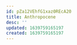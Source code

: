 ```yaml
---
id: pZa12VEhfG1xaz0REcA20
title: Anthropocene
desc: ''
updated: 1639759165197
created: 1639759165197
---
```


